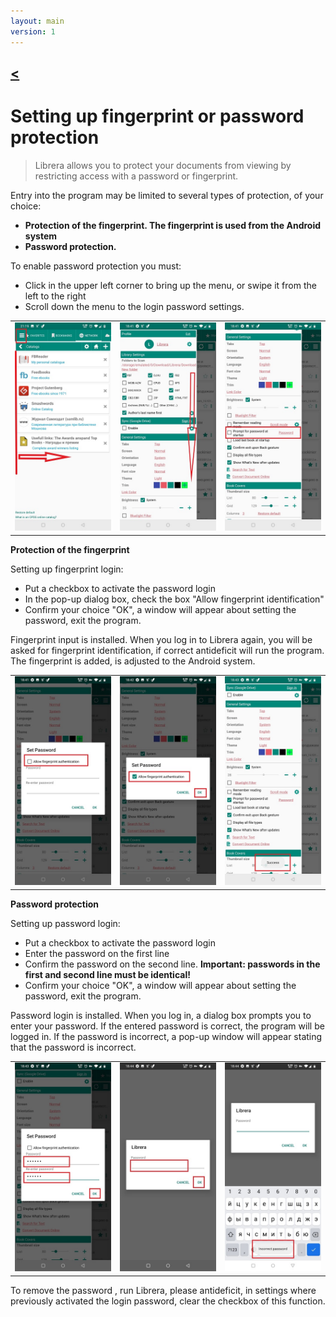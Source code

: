 ```yaml
---
layout: main
version: 1
---
```

[<](/wiki/faq/it)
---
# Setting up fingerprint or password protection

> Librera allows you to protect your documents from viewing by restricting access with a password or fingerprint.

Entry into the program may be limited to several types of protection, of your choice:

* **Protection of the fingerprint. The fingerprint is used from the Android system**
* **Password protection.**

To enable password protection you must:

* Click in the upper left corner to bring up the menu, or swipe it from the left to the right
* Scroll down the menu to the login password settings.

||||
|-|-|-|
|![](1.jpg)|![](2.jpg)|![](3.jpg)|

**Protection of the fingerprint**

Setting up fingerprint login:
* Put a checkbox to activate the password login
* In the pop-up dialog box, check the box "Allow fingerprint identification"
* Confirm your choice "OK", a window will appear about setting the password, exit the program.

Fingerprint input is installed. When you log in to Librera again, you will be asked for fingerprint identification, if correct 
antideficit will run the program. The fingerprint is added, is adjusted to the Android system.

||||
|-|-|-|
|![](4.jpg)|![](5.jpg)|![](7.jpg)|

**Password protection**

Setting up password login:

* Put a checkbox to activate the password login
* Enter the password on the first line
* Confirm the password on the second line. **Important: passwords in the first and second line must be identical!**
* Confirm your choice "OK", a window will appear about setting the password, exit the program.

Password login is installed. When you log in, a dialog box prompts you to enter your password. If the entered password is correct, the program will be logged in. If the password is incorrect, a pop-up window will appear stating that the password is incorrect.

||||
|-|-|-|
|![](6.jpg)|![](8.jpg)|![](10.jpg)|


To remove the password , run Librera, please antideficit, in settings where previously activated the login password, clear the checkbox of this function.
